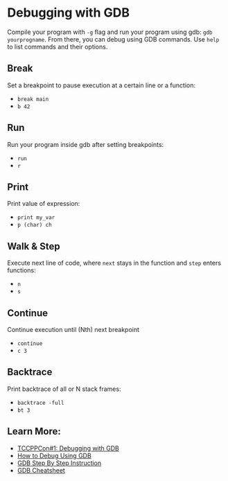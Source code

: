 # Debugging with GDB
Compile your program with `-g` flag and run your program using gdb: `gdb yourprogname`.
From there, you can debug using GDB commands. Use `help` to list commands and their options.

<!-- inline -->
## Break
Set a breakpoint to pause execution at a certain line or a function:
- `break main`
- `b 42`

<!-- inline -->
## Run
Run your program inside gdb after setting breakpoints:
- `run`
- `r`

<!-- inline -->
## Print
Print value of expression:
- `print my_var`
- `p (char) ch`

<!-- inline -->
## Walk & Step
Execute next line of code, where `next` stays in the function and `step` enters functions:
- `n`
- `s`

<!-- inline -->
## Continue
Continue execution until (Nth) next breakpoint
- `continue`
- `c 3`

<!-- inline -->
## Backtrace
Print backtrace of all or N stack frames:
- `backtrace -full`
- `bt 3`

## Learn More:
- [TCCPPCon#1: Debugging with GDB](https://www.youtube.com/watch?v=bSEW0BvMiGc)
- [How to Debug Using GDB](https://cs.baylor.edu/~donahoo/tools/gdb/tutorial.html)
- [GDB Step By Step Instruction](https://www.geeksforgeeks.org/gdb-step-by-step-introduction/)
- [GDB Cheatsheet](https://gist.githubusercontent.com/rkubik/b96c23bd8ed58333de37f2b8cd052c30/raw/ead6be96ed4dd4a9fc0bd318adcfa9d3a3afb109/cheat_sheet.txt)
